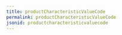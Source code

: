 ```yaml
---
title: productCharacteristicValueCode
permalink: productCharacteristicValueCode
jsonid: productcharacteristicvaluecode
---
```

